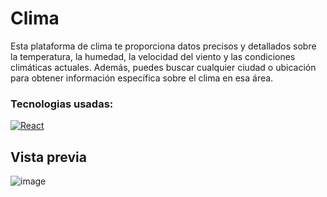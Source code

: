 # Clima 
Esta plataforma de clima te proporciona datos precisos y detallados sobre la temperatura, la humedad, la velocidad del viento y las condiciones climáticas actuales. Además, puedes buscar cualquier ciudad o ubicación para obtener información específica sobre el clima en esa área.

### Tecnologias usadas: 

[![React](https://img.shields.io/badge/react-black?style=for-the-badge&logo=react)](https://github.com/wervlad)

## Vista previa

![image](https://github.com/josseLara/weather-app/assets/99273526/88fe66b9-2fb4-4779-8018-59c63f955918)

